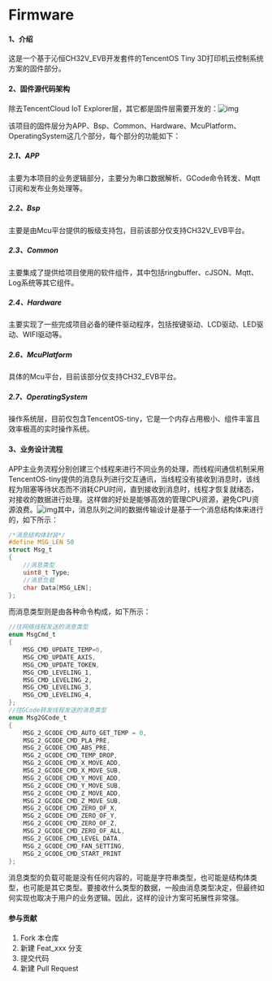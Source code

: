# Firmware
#### 1、介绍

这是一个基于沁恒CH32V_EVB开发套件的TencentOS Tiny 3D打印机云控制系统方案的固件部分。

#### 2、固件源代码架构

除去TencentCloud IoT Explorer层，其它都是固件层需要开发的：![img](https://ask.qcloudimg.com/http-save/yehe-5745070/07b3629159899c9d046f7a9e1890f503.jpeg?imageView2/2/w/1620)

该项目的固件层分为APP、Bsp、Common、Hardware、McuPlatform、OperatingSystem这几个部分，每个部分的功能如下：

##### 2.1、APP

主要为本项目的业务逻辑部分，主要分为串口数据解析、GCode命令转发、Mqtt订阅和发布业务处理等。

##### 2.2、Bsp

主要是由Mcu平台提供的板级支持包，目前该部分仅支持CH32V_EVB平台。

##### 2.3、Common

主要集成了提供给项目使用的软件组件，其中包括ringbuffer、cJSON、Mqtt、Log系统等其它组件。

##### 2.4、Hardware

主要实现了一些完成项目必备的硬件驱动程序，包括按键驱动、LCD驱动、LED驱动、WIFI驱动等。

##### 2.6、McuPlatform

具体的Mcu平台，目前该部分仅支持CH32_EVB平台。

##### 2.7、OperatingSystem

操作系统层，目前仅包含TencentOS-tiny，它是一个内存占用极小、组件丰富且效率极高的实时操作系统。

#### 3、业务设计流程

APP主业务流程分别创建三个线程来进行不同业务的处理，而线程间通信机制采用TencentOS-tiny提供的消息队列进行交互通讯，当线程没有接收到消息时，该线程为阻塞等待状态而不消耗CPU时间，直到接收到消息时，线程才恢复就绪态，对接收的数据进行处理。这样做的好处是能够高效的管理CPU资源，避免CPU资源浪费。![img](https://ask.qcloudimg.com/http-save/yehe-5745070/a465aa59afcda9887760ff5390f036e5.jpeg?imageView2/2/w/1620)其中，消息队列之间的数据传输设计是基于一个消息结构体来进行的，如下所示：

```c
/*消息结构体封装*/
#define MSG_LEN 50
struct Msg_t
{
    //消息类型
	uint8_t Type;
	//消息负载
	char Data[MSG_LEN];
};
```

而消息类型则是由各种命令构成，如下所示：

```c
//往网络线程发送的消息类型
enum MsgCmd_t
{
	MSG_CMD_UPDATE_TEMP=0,
	MSG_CMD_UPDATE_AXIS,
	MSG_CMD_UPDATE_TOKEN,
	MSG_CMD_LEVELING_1,
	MSG_CMD_LEVELING_2,
	MSG_CMD_LEVELING_3,
	MSG_CMD_LEVELING_4,
};
//往GCode转发线程发送的消息类型
enum Msg2GCode_t
{
	MSG_2_GCODE_CMD_AUTO_GET_TEMP = 0, 
	MSG_2_GCODE_CMD_PLA_PRE,
	MSG_2_GCODE_CMD_ABS_PRE,
	MSG_2_GCODE_CMD_TEMP_DROP,
	MSG_2_GCODE_CMD_X_MOVE_ADD,
	MSG_2_GCODE_CMD_X_MOVE_SUB,
	MSG_2_GCODE_CMD_Y_MOVE_ADD,
	MSG_2_GCODE_CMD_Y_MOVE_SUB,
	MSG_2_GCODE_CMD_Z_MOVE_ADD,
	MSG_2_GCODE_CMD_Z_MOVE_SUB,
	MSG_2_GCODE_CMD_ZERO_OF_X,
	MSG_2_GCODE_CMD_ZERO_OF_Y,
	MSG_2_GCODE_CMD_ZERO_OF_Z,
	MSG_2_GCODE_CMD_ZERO_OF_ALL,
	MSG_2_GCODE_CMD_LEVEL_DATA,
	MSG_2_GCODE_CMD_FAN_SETTING,
	MSG_2_GCODE_CMD_START_PRINT
};
```

消息类型的负载可能是没有任何内容的，可能是字符串类型，也可能是结构体类型，也可能是其它类型。要接收什么类型的数据，一般由消息类型决定，但最终如何实现也取决于用户的业务逻辑。因此，这样的设计方案可拓展性非常强。

#### 参与贡献

1. Fork 本仓库
2. 新建 Feat_xxx 分支
3. 提交代码
4. 新建 Pull Request
